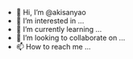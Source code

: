- 👋 Hi, I’m @akisanyao
- 👀 I’m interested in ...
- 🌱 I’m currently learning ...
- 💞️ I’m looking to collaborate on ...
- 📫 How to reach me ...

<!---
akisanyao/akisanyao is a ✨ special ✨ repository because its `README.md` (this file) appears on your GitHub profile.
You can click the Preview link to take a look at your changes.
--->
